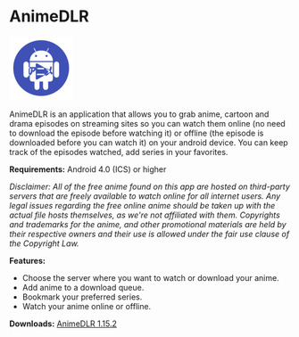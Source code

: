 # AnimeDLR

![AnimeDLR](animedlr114.png)

AnimeDLR is an application that allows you to grab anime, cartoon and drama episodes on streaming sites so you can watch them online (no need to download the episode before watching it) or offline (the episode is downloaded before you can watch it) on your android device. You can keep track of the episodes watched, add series in your favorites.

**Requirements:**
Android 4.0 (ICS) or higher

*Disclaimer:
All of the free anime found on this app are hosted on third-party servers that are freely available to watch online for all internet users. Any legal issues regarding the free online anime should be taken up with the actual file hosts themselves, as we're not affiliated with them. Copyrights and trademarks for the anime, and other promotional materials are held by their respective owners and their use is allowed under the fair use clause of the Copyright Law.*

**Features:**
* Choose the server where you want to watch or download your anime.
* Add anime to a download queue.
* Bookmark your preferred series.
* Watch your anime online or offline.

**Downloads:**
[AnimeDLR 1.15.2](https://bitbucket.org/cylonu87/animedlr/downloads/AnimeDLR-1.15.2-full-release.apk)
